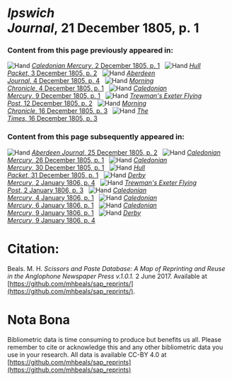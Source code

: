 # *Ipswich Journal*, 21 December 1805, p. 1  
  
### Content from this page previously appeared in:  
![Hand](http://scissorsandpaste.net/wp-content/uploads/2017/06/smallhandpointer.png) [*Caledonian Mercury*, 2 December 1805, p. 1](https://mhbeals.github.io/sap_html/Caledonian-Mercury/Caledonian-Mercury-2-December-1805-p-1)  
![Hand](http://scissorsandpaste.net/wp-content/uploads/2017/06/smallhandpointer.png) [*Hull Packet*, 3 December 1805, p. 2](https://mhbeals.github.io/sap_html/Hull-Packet/Hull-Packet-3-December-1805-p-2)  
![Hand](http://scissorsandpaste.net/wp-content/uploads/2017/06/smallhandpointer.png) [*Aberdeen Journal*, 4 December 1805, p. 4](https://mhbeals.github.io/sap_html/Aberdeen-Journal/Aberdeen-Journal-4-December-1805-p-4)  
![Hand](http://scissorsandpaste.net/wp-content/uploads/2017/06/smallhandpointer.png) [*Morning Chronicle*, 4 December 1805, p. 1](https://mhbeals.github.io/sap_html/Morning-Chronicle/Morning-Chronicle-4-December-1805-p-1)  
![Hand](http://scissorsandpaste.net/wp-content/uploads/2017/06/smallhandpointer.png) [*Caledonian Mercury*, 9 December 1805, p. 1](https://mhbeals.github.io/sap_html/Caledonian-Mercury/Caledonian-Mercury-9-December-1805-p-1)  
![Hand](http://scissorsandpaste.net/wp-content/uploads/2017/06/smallhandpointer.png) [*Trewman's Exeter Flying Post*, 12 December 1805, p. 2](https://mhbeals.github.io/sap_html/Trewman's-Exeter-Flying-Post/Trewman's-Exeter-Flying-Post-12-December-1805-p-2)  
![Hand](http://scissorsandpaste.net/wp-content/uploads/2017/06/smallhandpointer.png) [*Morning Chronicle*, 16 December 1805, p. 3](https://mhbeals.github.io/sap_html/Morning-Chronicle/Morning-Chronicle-16-December-1805-p-3)  
![Hand](http://scissorsandpaste.net/wp-content/uploads/2017/06/smallhandpointer.png) [*The Times*, 16 December 1805, p. 3](https://mhbeals.github.io/sap_html/The-Times/The-Times-16-December-1805-p-3)  
  
### Content from this page subsequently appeared in:  
![Hand](http://scissorsandpaste.net/wp-content/uploads/2017/06/smallhandpointer.png) [*Aberdeen Journal*, 25 December 1805, p. 2](https://mhbeals.github.io/sap_html/Aberdeen-Journal/Aberdeen-Journal-25-December-1805-p-2)  
![Hand](http://scissorsandpaste.net/wp-content/uploads/2017/06/smallhandpointer.png) [*Caledonian Mercury*, 26 December 1805, p. 1](https://mhbeals.github.io/sap_html/Caledonian-Mercury/Caledonian-Mercury-26-December-1805-p-1)  
![Hand](http://scissorsandpaste.net/wp-content/uploads/2017/06/smallhandpointer.png) [*Caledonian Mercury*, 30 December 1805, p. 1](https://mhbeals.github.io/sap_html/Caledonian-Mercury/Caledonian-Mercury-30-December-1805-p-1)  
![Hand](http://scissorsandpaste.net/wp-content/uploads/2017/06/smallhandpointer.png) [*Hull Packet*, 31 December 1805, p. 1](https://mhbeals.github.io/sap_html/Hull-Packet/Hull-Packet-31-December-1805-p-1)  
![Hand](http://scissorsandpaste.net/wp-content/uploads/2017/06/smallhandpointer.png) [*Derby Mercury*, 2 January 1806, p. 4](https://mhbeals.github.io/sap_html/Derby-Mercury/Derby-Mercury-2-January-1806-p-4)  
![Hand](http://scissorsandpaste.net/wp-content/uploads/2017/06/smallhandpointer.png) [*Trewman's Exeter Flying Post*, 2 January 1806, p. 3](https://mhbeals.github.io/sap_html/Trewman's-Exeter-Flying-Post/Trewman's-Exeter-Flying-Post-2-January-1806-p-3)  
![Hand](http://scissorsandpaste.net/wp-content/uploads/2017/06/smallhandpointer.png) [*Caledonian Mercury*, 4 January 1806, p. 1](https://mhbeals.github.io/sap_html/Caledonian-Mercury/Caledonian-Mercury-4-January-1806-p-1)  
![Hand](http://scissorsandpaste.net/wp-content/uploads/2017/06/smallhandpointer.png) [*Caledonian Mercury*, 6 January 1806, p. 1](https://mhbeals.github.io/sap_html/Caledonian-Mercury/Caledonian-Mercury-6-January-1806-p-1)  
![Hand](http://scissorsandpaste.net/wp-content/uploads/2017/06/smallhandpointer.png) [*Caledonian Mercury*, 9 January 1806, p. 1](https://mhbeals.github.io/sap_html/Caledonian-Mercury/Caledonian-Mercury-9-January-1806-p-1)  
![Hand](http://scissorsandpaste.net/wp-content/uploads/2017/06/smallhandpointer.png) [*Derby Mercury*, 9 January 1806, p. 4](https://mhbeals.github.io/sap_html/Derby-Mercury/Derby-Mercury-9-January-1806-p-4)  


# Citation: 

Beals. M. H. *Scissors and Paste Database: A Map of Reprinting and Reuse in the Anglophone Newspaper Press v.1.0.1.* 2 June 2017. Available at [https://github.com/mhbeals/sap_reprints/](https://github.com/mhbeals/sap_reprints/). 

# Nota Bona

Bibliometric data is time consuming to produce but benefits us all. Please remember to cite or acknowledge this and any other bibliometric data you use in your research. All data is available CC-BY 4.0 at [https://github.com/mhbeals/sap_reprints](https://github.com/mhbeals/sap_reprints)